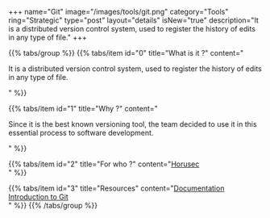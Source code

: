 +++
name="Git"
image="/images/tools/git.png"
category="Tools"
ring="Strategic"
type="post"
layout="details"
isNew="true"
description="It is a distributed version control system, used to register the history of edits in any type of file."
+++

{{% tabs/group %}}
  {{% tabs/item id="0" title="What is it ?" content="<p>It is a distributed version control system, used to register the history of edits in any type of file.</p>" %}}
  
  {{% tabs/item id="1" title="Why ?" content="<p>Since it is the best known versioning tool, the team decided to use it in this essential process to software development.</p>" %}}
  
  {{% tabs/item id="2" title="For who ?" content="<a href='https://horusec.io/site/'>Horusec</a><br />" %}}

  {{% tabs/item id="3" title="Resources" content="<a href='https://git-scm.com/doc'>Documentation</a><br /><a href='https://docs.microsoft.com/en-us/learn/modules/intro-to-git/'>Introduction to Git</a><br />" %}}
{{% /tabs/group %}}